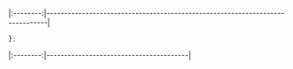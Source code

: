 










|:--------:|------------------------------------------------------------------------------|


```js
};
```


|:--------:|----------------------------------------|







